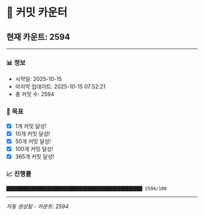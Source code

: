 # 🔢 커밋 카운터

## 현재 카운트: 2594

---

### 📊 정보
- 시작일: 2025-10-15
- 마지막 업데이트: 2025-10-15 07:52:21
- 총 커밋 수: 2594

### 🎯 목표
- [x] 1개 커밋 달성!
- [x] 10개 커밋 달성!
- [x] 50개 커밋 달성!
- [x] 100개 커밋 달성!
- [x] 365개 커밋 달성!

### 📈 진행률
```
██████████████████████████████████████████████████ 2594/100
```

---
*자동 생성됨 - 카운트: 2594*
